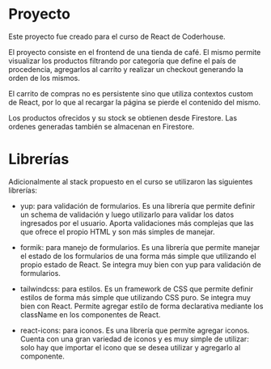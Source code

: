 # Proyecto

Este proyecto fue creado para el curso de React de Coderhouse.

El proyecto consiste en el frontend de una tienda de café. El mismo permite visualizar los productos filtrando por categoría que define el país de procedencia, agregarlos al carrito y realizar un checkout generando la orden de los mismos.

El carrito de compras no es persistente sino que utiliza contextos custom de React, por lo que al recargar la página se pierde el contenido del mismo.

Los productos ofrecidos y su stock se obtienen desde Firestore. Las ordenes generadas también se almacenan en Firestore.

# Librerías

Adicionalmente al stack propuesto en el curso se utilizaron las siguientes librerías:

- yup: para validación de formularios. Es una librería que permite definir un schema de validación y luego utilizarlo para validar los datos ingresados por el usuario. Aporta validaciones más complejas que las que ofrece el propio HTML y son más simples de manejar.

- formik: para manejo de formularios. Es una librería que permite manejar el estado de los formularios de una forma más simple que utilizando el propio estado de React. Se integra muy bien con yup para validación de formularios.

- tailwindcss: para estilos. Es un framework de CSS que permite definir estilos de forma más simple que utilizando CSS puro. Se integra muy bien con React. Permite agregar estilo de forma declarativa mediante los className en los componentes de React.

- react-icons: para iconos. Es una librería que permite agregar iconos. Cuenta con una gran variedad de iconos y es muy simple de utilizar: solo hay que importar el icono que se desea utilizar y agregarlo al componente.
